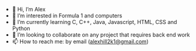 - 👋 Hi, I’m Alex
- 👀 I’m interested in Formula 1 and computers
- 🌱 I’m currently learning C, C++, Java, Javascript, HTML, CSS and Python
- 💞️ I’m looking to collaborate on any project that requires back end work
- 📫 How to reach me: by email (alexhill2k1@gmail.com)

<!---
Hempie31/Hempie31 is a ✨ special ✨ repository because its `README.md` (this file) appears on your GitHub profile.
You can click the Preview link to take a look at your changes.
--->
